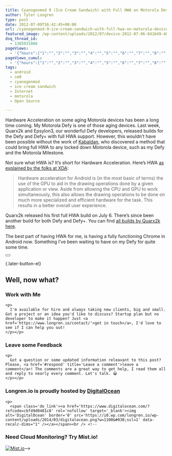 ```yaml
---
title: Cyanogenmod 9 (Ice Cream Sandwich) with Full HWA on Motorola Devices
author: Tyler Longren
type: post
date: 2012-07-09T16:42:45+00:00
url: /cyanogenmod-9-ice-cream-sandwich-with-full-hwa-on-motorola-devices/
featured_image: /wp-content/uploads/2012/07/device-2012-07-06-041649-480x270.png
dsq_thread_id:
  - 1385931868
pageViews:
  - '{"hours":{"1":"","2":"","3":"","4":"","5":"","6":"","7":"","8":"","9":"","10":"","11":"","12":"","13":"","14":"","15":"","16":"","17":"","18":"","19":"","20":"","21":"","22":"","23":"","24":"","25":"","26":"","27":"","28":"","29":"","30":"","31":"","32":"","33":"","34":"","35":"","36":"","37":"","38":"","39":"","40":"","41":"","42":"","43":"","44":"","45":"","46":"","47":""},"days":{"2":"","3":"","4":"","5":"","6":"","7":"","8":"","9":"","10":"","11":"","12":"","13":"","14":""},"weeks":{"3":"","4":"","5":"","6":"","7":"","8":"","9":"","10":"","11":"","12":""},"months":{"4":"","5":"","6":"","7":"","8":"","9":"","10":"","11":"","12":"","13":"","14":"","15":"","16":"","17":"","18":"","19":"","20":"","21":"","22":"","23":"","24":""}}'
pageViews_cumul:
  - '{"hours":{"1":"","2":"","3":"","4":"","5":"","6":"","7":"","8":"","9":"","10":"","11":"","12":"","13":"","14":"","15":"","16":"","17":"","18":"","19":"","20":"","21":"","22":"","23":"","24":"","25":"","26":"","27":"","28":"","29":"","30":"","31":"","32":"","33":"","34":"","35":"","36":"","37":"","38":"","39":"","40":"","41":"","42":"","43":"","44":"","45":"","46":"","47":""},"days":{"2":"","3":"","4":"","5":"","6":"","7":"","8":"","9":"","10":"","11":"","12":"","13":"","14":""},"weeks":{"3":"","4":"","5":"","6":"","7":"","8":"","9":"","10":"","11":"","12":""},"months":{"4":"","5":"","6":"","7":"","8":"","9":"","10":"","11":"","12":"","13":"","14":"","15":"","16":"","17":"","18":"","19":"","20":"","21":"","22":"","23":"","24":""}}'
tags:
  - android
  - cm9
  - cyanogenmod
  - ice cream sandwich
  - Internet
  - motorola
  - Open Source

---
```

Hardware Acceleration on some aging Motorola devices has been a long time coming. My Motorola Defy is one of those aging devices. Last week, Quarx2k and Epsylon3, our wonderful Defy developers, released builds for the Defy and Defy+ with full HWA support. However, this wouldn&#8217;t have been possible without the work of [Kabaldan][1], who discovered a method that could bring full HWA to any locked down Motorola device, such as my Defy and the Motorola Milestone. 

Not sure what HWA is? It&#8217;s short for Hardware Acceleration. Here&#8217;s HWA [as explained by the folks at XDA][2]:

> Hardware acceleration for Android is (in the most basic of terms) the use of the GPU to aid in the drawing operations done by a given application or view. Aside from allowing the CPU and GPU to work simultaneously, this also allows the drawing operations to be done on much more specialized and efficient hardware for the task. This results in a better overall user experience.

Quarx2k released his first full HWA build on July 6. There&#8217;s since been another build for both Defy and Defy+. You can find [all builds by Quarx2k here][3].

The best part of having HWA for me, is having a fully functioning Chrome in Android now. Something I&#8217;ve been waiting to have on my Defy for quite some time. 

<div class="wpulike wpulike-default " >
  <div class="wp_ulike_general_class wp_ulike_is_not_liked">
    <button type="button"
					aria-label="Like Button"
					data-ulike-id="3374"
					data-ulike-nonce="6ba98762a2"
					data-ulike-type="likeThis"
					data-ulike-template="wpulike-default"
					data-ulike-display-likers="0"
					data-ulike-disable-pophover="0"
					class="wp_ulike_btn wp_ulike_put_image wp_likethis_3374"></button><span class="count-box"></span>
  </div>
</div>

[][4]{.later-button-el}

<div class='what-next'>
  <h2>
    Well, now what?
  </h2>
  
  <div class='hire'>
    <h3>
      Work with Me
    </h3>
    
    <p>
      I'm available for hire and always taking new clients, big and small. Got a project or an idea you'd like to discuss? Startup plan but no developer to make it happen? Just <a href='https://www.longren.io/contact/'>get in touch</a>, I'd love to see if I can help you out!
    </p></p>
  </div>
  
  <div class='hire'>
    <h3>
      Leave some Feedback
    </h3>
    
    <p>
      Got a question or some updated information releavant to this post? Please, <a href='#respond' title='Leave a comment'>leave a comment</a>! The comments are a great way to get help, I read them all and reply to nearly every comment. Let's talk. 😀
    </p></p>
  </div>
  
  <div class='now-what-bottom-ad'>
    <h3>
      Longren.io is proudly hosted by <a href='https://www.digitalocean.com/?refcode=cbf49d0481c8'>DigitalOcean</a>
    </h3>
    
    <p>
      <span class='do_link'><a href='https://www.digitalocean.com/?refcode=cbf49d0481c8' rel='nofollow' target='_blank'><img alt='DigitalOcean' border='0' src='https://i0.wp.com/longren.io/wp-content/uploads/2014/03/digitalocean.png?w=1100&#038;ssl=1' data-recalc-dims="1" /></a></span><br /> <!--

<h3>Need Cloud Monitoring? Try Mist.io!</h3>

<span class='do_link'><a href='http://mist.io/?ref=tyler' rel='nofollow' target='_blank'><img alt='Mist.io' border='0' src='https://i0.wp.com/longren.io/wp-content/uploads/2014/04/mistio.jpg?w=1100&#038;ssl=1' data-recalc-dims="1"></a></span>--></div> </div>

 [1]: http://forum.xda-developers.com/member.php?u=2218140
 [2]: http://www.xda-developers.com/android/locked-motorola-devices-get-full-hardware-acceleration/
 [3]: http://quarx2k.ru/
 [4]: #